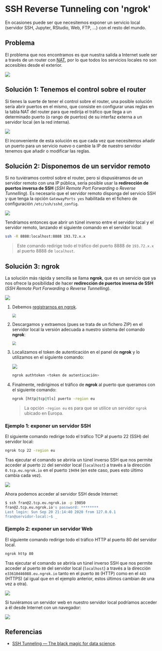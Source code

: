 # SSH Reverse Tunneling con 'ngrok'

En ocasiones puede ser que necesitemos exponer un servicio local (servidor SSH, Jupyter, RStudio, Web, FTP, ...) con el resto del mundo. 

## Problema

El problema que nos encontramos es que nuestra salida a Internet suele ser a través de un router con [NAT](https://es.wikipedia.org/wiki/Traducci%C3%B3n_de_direcciones_de_red), por lo que todos los servicios locales no son accesibles desde el exterior.

![](image01.png)

## Solución 1: Tenemos el control sobre el router

Si tienes la suerte de tener el control sobre el router, una posible solución sería abrir puertos en el mismo, que consiste en configurar unas reglas en la tabla NAT del router para que redirija el tráfico que llega a un determinado puerto (o rango de puertos) de su interfaz externa a un servidor local (en la red interna).

![](image02.png)

El inconveniente de esta solución es que cada vez que necesitemos añadir un puerto para un servicio nuevo o cambie la IP de nuestro servidor tenemos que añadir o modificar las reglas.

## Solución 2: Disponemos de un servidor remoto

Si no tuviéramos control sobre el router, pero si dispusiéramos de un servidor remoto con una IP pública, sería posible usar la **redirección de puertos inversa de SSH** (*SSH Remote Port Forwarding* o *Reverse Tunnelling*). Es necesario que el servidor remoto disponga del servicio SSH y que tenga la opción `GatewayPorts yes` habilitada en el fichero de configuración `/etc/ssh/sshd_config`.

![](image03.png)

Tendríamos entonces que abrir un túnel inverso entre el servidor local y el servidor remoto, lanzando el siguiente comando en el servidor local:

```bash
ssh -R 8888:localhost:8888 193.72.x.x
```

> Este comando redirige todo el tráfico del puerto 8888 de `193.72.x.x` al puerto 8888 de `localhost`.

## Solución 3: ngrok

La solución más rápida y sencilla se llama **ngrok**, que es un servicio que ya nos ofrece la posibilidad de hacer **redirección de puertos inversa de SSH** (*SSH Remote Port Forwarding* o *Reverse Tunnelling*). 

![](image04.png)

1. Debemos [registrarnos en ngrok](https://dashboard.ngrok.com/signup).

	<img src="screenshot01.png" style="zoom:75%;" />

2. Descargamos y extraemos (pues se trata de un fichero ZIP) en el servidor local la versión adecuada a nuestro sistema del comando **ngrok**:

	<img src="screenshot02.png" style="zoom:75%;" />

3. Localizamos el token de autenticación en el panel de **ngrok** y lo utilizamos en el siguiente comando:

	![](screenshot03.png)

	```bash
	ngrok authtoken <token de autenticación>
	```

4. Finalmente, redirigimos el tráfico de **ngrok** al puerto que queramos con el siguiente comando:

   ```bash
   ngrok [http|tcp|tls] puerto -region eu
   ```

   > La opción `-region eu` es para que se utilice un servidor `ngrok` ubicado en Europa.

### Ejemplo 1: exponer un servidor SSH

El siguiente comando redirige todo el tráfico TCP al puerto 22 (SSH) del servidor local:

```bash
ngrok tcp 22 -region eu
```

Tras ejecutar el comando se abriría un túnel inverso SSH que nos permite acceder al puerto `22` del servidor local (`localhost`) a través a la dirección `0.tcp.eu.ngrok.io` en el puerto `19494` (en este caso, pues esto último cambia cada vez).

![](screenshot04.png)

Ahora podemos acceder al servidor SSH desde Internet:

```bash
$ ssh fran@2.tcp.eu.ngrok.io -p 19850
fran@2.tcp.eu.ngrok.io's password: ********
Last login: Sun Sep 20 21:14:40 2020 from 127.0.0.1
fran@servidor-local:~$ _
```

### Ejemplo 2: exponer un servidor Web

El siguiente comando redirige todo el tráfico HTTP al puerto 80 del servidor local.

```bash
ngrok http 80
```

Tras ejecutar el comando se abriría un túnel inverso SSH que nos permite acceder al puerto `80` del servidor local (`localhost`) a través a la dirección `e33610d46088.eu.ngrok.io`  tanto en el puerto `80` (HTTP) como en el `443` (HTTPS) (al igual que en el ejemplo anterior, estos últimos cambian de una vez a otra).

![](screenshot05.png)

Si tuviéramos un servidor web en nuestro servidor local podríamos acceder a él desde Internet con un navegador:

![](screenshot06.png)

## Referencias

* [SSH Tunneling — The black magic for data science](https://hackernoon.com/the-ssh-black-magic-for-data-science-acd6f65e8528).





